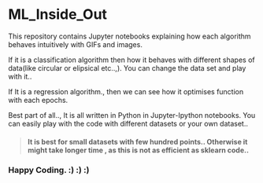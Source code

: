 # ML_Inside_Out

This repository contains Jupyter notebooks explaining how each algorithm behaves intuitively with GIFs and images.

If it is a classification algorithm then how it behaves with different shapes of data(like circular or elipsical etc..,). You can change the data set and play with it..

If It is a regression algorithm., then we can see how it optimises function with each epochs.

Best part of all.., It is all written in Python in Jupyter-Ipython notebooks. You can easily play with the code with different datasets or your own dataset..

> #### It is best for small datasets with few hundred points.. Otherwise it might take longer time , as this is not as efficient as sklearn code..

### Happy Coding. :) :) :)
